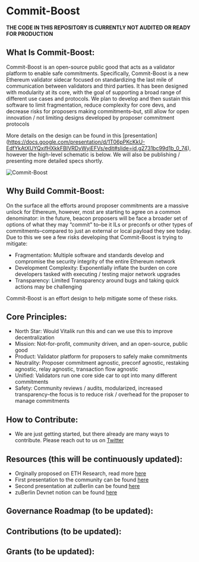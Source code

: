 # Commit-Boost

**THE CODE IN THIS REPOSITORY IS CURRENTLY NOT AUDITED OR READY FOR PRODUCTION**

## What Is Commit-Boost:

Commit-Boost is an open-source public good that acts as a validator platform to enable safe commitments. Specifically, Commit-Boost is a new Ethereum validator sidecar focused on standardizing the last mile of communication between validators and third parties. It has been designed with modularity at its core, with the goal of supporting a broad range of different use cases and protocols. We plan to develop and then sustain this software to limit fragmentation, reduce complexity for core devs, and decrease risks for proposers making commitments–but, still allow for open innovation / not limiting designs developed by proposer commitment protocols

More details on the design can be found in this [presentation] (https://docs.google.com/presentation/d/1T06pPKcKkU-EdfYkAtXUYQxjfHXkkFBIVRDyWyiEFVs/edit#slide=id.g2731bc99d1b_0_74), however the high-level schematic is below. We will also be publishing / presenting more detailed specs shortly. 

![Commit-Boost](https://github.com/Commit-Boost/.github/assets/150300937/1f4d32b1-718f-40b8-bff1-99ffd1b34812)

## Why Build Commit-Boost: 

On the surface all the efforts around proposer commitments are a massive unlock for Ethereum, however, most are starting to agree on a common denominator: in the future, beacon proposers will be face a broader set of options of what they may “commit" to–be it ILs or preconfs or other types of commitments–compared to just an external or local payload they see today. Due to this we see a few risks developing that Commit-Boost is trying to mitigate:
-	Fragmentation: Multiple software and standards develop and compromise the security integrity of the entire Ethereum network
-	Development Complexity: Exponentially inflate the burden on core developers tasked with executing / testing major network upgrades
-	Transparency: Limited Transparency around bugs and taking quick actions may be challenging

Commit-Boost is an effort design to help mitigate some of these risks. 


## Core Principles:

-	North Star: Would Vitalik run this and can we use this to improve decentralization
-	Mission: Not-for-profit, community driven, and an open-source, public good 
-	Product: Validator platform for proposers to safely make commitments
-	Neutrality: Proposer commitment agnostic, preconf agnostic, restaking agnostic, relay agnostic, transaction flow agnostic 
-	Unified: Validators run one core side car to opt into many different commitments 
-	Safety: Community reviews / audits, modularized, increased transparency–the focus is to reduce risk / overhead for the proposer to manage commitments


## How to Contribute:

-	We are just getting started, but there already are many ways to contribute. Please reach out to us on [Twitter]( https://x.com/Commit_Boost)

## Resources (this will be continuously updated):

- Orginally proposed on ETH Research, read more [here](https://ethresear.ch/t/based-proposer-commitments-ethereum-s-marketplace-for-proposer-commitments/19517)
- First presentation to the community can be found [here](https://www.youtube.com/watch?v=jrm4ZUoj9xY&list=PLJqWcTqh_zKHDFarAcF29QfdMlUpReZrR&index=11)
- Second presentation at zuBerlin can be found [here](https://streameth.org/zuberlin/watch?session=66681afef9b8e98b1ec95fdd)
- zuBerlin Devnet notion can be found [here](https://twisty-wednesday-4be.notion.site/ZuBerlin-Preconfs-Devnet-b693047f41e7407cadac0170a6711dea)

## Governance Roadmap (to be updated):

## Contributions (to be updated):

## Grants (to be updated):

